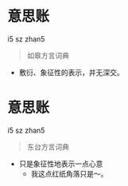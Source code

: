 # 意思账
i5 sz zhan5
> 如皋方言词典
- 敷衍、象征性的表示，并无深交。

# 意思账
i5 sz zhan5
> 东台方言词典
- 只是象征性地表示一点心意
  - 我这点红纸角落只是～。
